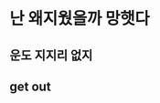<!DOCTYPE html>
<html lang="ko">
<head>
	<meta charset="utf-8">
	<title>211021정미선</title>
</head>
<body>
	<h1>난 왜지웠을까 망햇다</h1>
	<h2>운도 지지리 없지<h2>
	<h2>get out<h2>
</body>
</html>